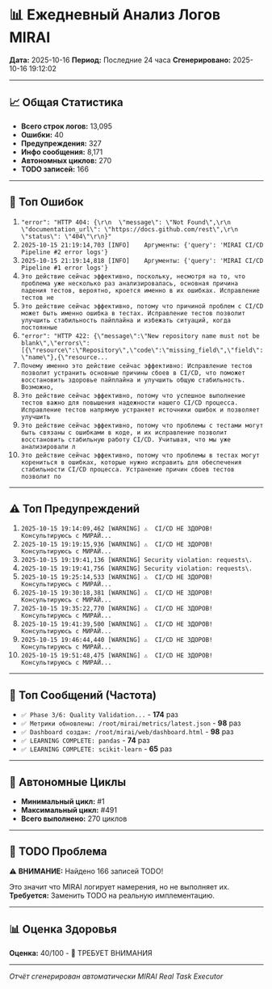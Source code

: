 # 📊 Ежедневный Анализ Логов MIRAI

**Дата:** 2025-10-16
**Период:** Последние 24 часа
**Сгенерировано:** 2025-10-16 19:12:02

---

## 📈 Общая Статистика

- **Всего строк логов:** 13,095
- **Ошибки:** 40
- **Предупреждения:** 327
- **Инфо сообщения:** 8,171
- **Автономных циклов:** 270
- **TODO записей:** 166

---

## 🔴 Топ Ошибок

1. `"error": "HTTP 404: {\r\n  \"message\": \"Not Found\",\r\n  \"documentation_url\": \"https://docs.github.com/rest\",\r\n  \"status\": \"404\"\r\n}"`
2. `2025-10-15 21:19:14,703 [INFO]    Аргументы: {'query': 'MIRAI CI/CD Pipeline #2 error logs'}`
3. `2025-10-15 21:19:14,818 [INFO]    Аргументы: {'query': 'MIRAI CI/CD Pipeline #1 error logs'}`
4. `Это действие сейчас эффективно, поскольку, несмотря на то, что проблема уже несколько раз анализировалась, основная причина падения тестов, вероятно, кроется именно в их ошибках. Исправление тестов не`
5. `Это действие сейчас эффективно, потому что причиной проблем с CI/CD может быть именно ошибка в тестах. Исправление тестов позволит улучшить стабильность пайплайна и избежать ситуаций, когда постоянные`
6. `"error": "HTTP 422: {\"message\":\"New repository name must not be blank\",\"errors\":[{\"resource\":\"Repository\",\"code\":\"missing_field\",\"field\":\"name\"},{\"resource...`
7. `Почему именно это действие сейчас эффективно: Исправление тестов позволит устранить основные причины сбоев в CI/CD, что поможет восстановить здоровье пайплайна и улучшить общую стабильность. Возможно,`
8. `Это действие сейчас эффективно, потому что успешное выполнение тестов важно для повышения надежности нашего CI/CD процесса. Исправление тестов напрямую устраняет источники ошибок и позволяет улучшить `
9. `Это действие сейчас эффективно, потому что проблемы с тестами могут быть связаны с ошибками в коде, и их исправление позволит восстановить стабильную работу CI/CD. Учитывая, что мы уже анализировали л`
10. `Это действие сейчас эффективно, потому что проблемы в тестах могут корениться в ошибках, которые нужно исправить для обеспечения стабильности CI/CD процесса. Устранение причин сбоев тестов позволит по`

---

## ⚠️ Топ Предупреждений

1. `2025-10-15 19:14:09,462 [WARNING] ⚠️  CI/CD НЕ ЗДОРОВ! Консультируюсь с МИРАЙ...`
2. `2025-10-15 19:19:15,936 [WARNING] ⚠️  CI/CD НЕ ЗДОРОВ! Консультируюсь с МИРАЙ...`
3. `2025-10-15 19:19:41,136 [WARNING] Security violation: requests\.`
4. `2025-10-15 19:19:41,756 [WARNING] Security violation: requests\.`
5. `2025-10-15 19:25:14,533 [WARNING] ⚠️  CI/CD НЕ ЗДОРОВ! Консультируюсь с МИРАЙ...`
6. `2025-10-15 19:30:18,381 [WARNING] ⚠️  CI/CD НЕ ЗДОРОВ! Консультируюсь с МИРАЙ...`
7. `2025-10-15 19:35:22,770 [WARNING] ⚠️  CI/CD НЕ ЗДОРОВ! Консультируюсь с МИРАЙ...`
8. `2025-10-15 19:41:39,500 [WARNING] ⚠️  CI/CD НЕ ЗДОРОВ! Консультируюсь с МИРАЙ...`
9. `2025-10-15 19:46:44,440 [WARNING] ⚠️  CI/CD НЕ ЗДОРОВ! Консультируюсь с МИРАЙ...`
10. `2025-10-15 19:51:48,475 [WARNING] ⚠️  CI/CD НЕ ЗДОРОВ! Консультируюсь с МИРАЙ...`

---

## 💬 Топ Сообщений (Частота)

- `✅ Phase 3/6: Quality Validation...` - **174** раз
- `✅ Метрики обновлены: /root/mirai/metrics/latest.json` - **98** раз
- `✅ Dashboard создан: /root/mirai/web/dashboard.html` - **98** раз
- `✅ LEARNING COMPLETE: pandas` - **74** раз
- `✅ LEARNING COMPLETE: scikit-learn` - **65** раз

---

## 🔄 Автономные Циклы

- **Минимальный цикл:** #1
- **Максимальный цикл:** #491
- **Всего выполнено:** 270 циклов

---

## 🚨 TODO Проблема

⚠️ **ВНИМАНИЕ:** Найдено 166 записей TODO!

Это значит что MIRAI логирует намерения, но не выполняет их.
**Требуется:** Заменить TODO на реальную имплементацию.

---

## 📊 Оценка Здоровья

**Оценка:** 40/100 - 🔴 ТРЕБУЕТ ВНИМАНИЯ

---

*Отчёт сгенерирован автоматически MIRAI Real Task Executor*
